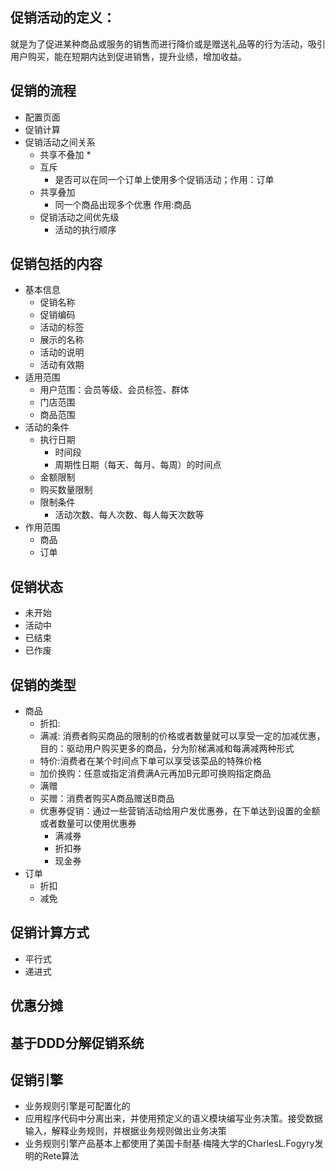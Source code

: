 ## 促销活动的定义：
就是为了促进某种商品或服务的销售而进行降价或是赠送礼品等的行为活动，吸引用户购买，能在短期内达到促进销售，提升业绩，增加收益。


## 促销的流程
* 配置页面
* 促销计算
* 促销活动之间关系
  * 共享不叠加
    * 
  * 互斥
    * 是否可以在同一个订单上使用多个促销活动；作用：订单 
  * 共享叠加
    * 同一个商品出现多个优惠  作用:商品 
  * 促销活动之间优先级
    * 活动的执行顺序 


## 促销包括的内容
* 基本信息
  * 促销名称
  * 促销编码
  * 活动的标签
  * 展示的名称
  * 活动的说明
  * 活动有效期
* 适用范围
  * 用户范围：会员等级、会员标签、群体
  * 门店范围
  * 商品范围
* 活动的条件
  * 执行日期
    * 时间段
    * 周期性日期（每天、每月、每周）的时间点
  * 金额限制
  * 购买数量限制
  * 限制条件
    * 活动次数、每人次数、每人每天次数等   
* 作用范围
  * 商品
  * 订单 


## 促销状态
* 未开始
* 活动中
* 已结束
* 已作废

## 促销的类型
* 商品
    * 折扣:
    * 满减: 消费者购买商品的限制的价格或者数量就可以享受一定的加减优惠，目的：驱动用户购买更多的商品，分为阶梯满减和每满减两种形式
    * 特价:消费者在某个时间点下单可以享受该菜品的特殊价格
    * 加价换购：任意或指定消费满A元再加B元即可换购指定商品
    * 满赠 
    * 买赠：消费者购买A商品赠送B商品
    * 优惠券促销：通过一些营销活动给用户发优惠券，在下单达到设置的金额或者数量可以使用优惠券
      * 满减券
      * 折扣券
      * 现金券
* 订单
    * 折扣
    * 减免

## 促销计算方式
* 平行式
* 递进式

## 优惠分摊

## 基于DDD分解促销系统

## 促销引擎
* 业务规则引擎是可配置化的
* 应用程序代码中分离出来，并使用预定义的语义模块编写业务决策。接受数据输入，解释业务规则，并根据业务规则做出业务决策
* 业务规则引擎产品基本上都使用了美国卡耐基·梅隆大学的CharlesL.Fogyry发明的Rete算法
